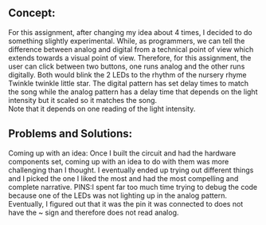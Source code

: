 ## Concept: 
For this assignment, after changing my idea about 4 times, I decided to do something slightly experimental. While, as programmers, we can tell the difference between analog and digital from a technical point of view which extends towards a visual point of view. Therefore, for this assignment, the user can click between two buttons, one runs analog and the other runs digitally. Both would blink the 2 LEDs to the rhythm of the nursery rhyme Twinkle twinkle little star. The digital pattern has set delay times to match the song while the analog pattern has a delay time that depends on the light intensity but it scaled so it matches the song.</br> 
Note that it depends on one reading of the light intensity.

## Problems and Solutions: 
Coming up with an idea: Once I built the circuit and had the hardware components set, coming up with an idea to do with them was more challenging than I thought. I eventually ended up trying out different things and I picked the one I liked the most and had the most compelling and complete narrative.
PINS:I spent far too much time trying to debug the code because one of the LEDs was not lighting up in the analog pattern. Eventually, I figured out that it was the pin it was connected to does not have the ~ sign and therefore does not read analog. 

